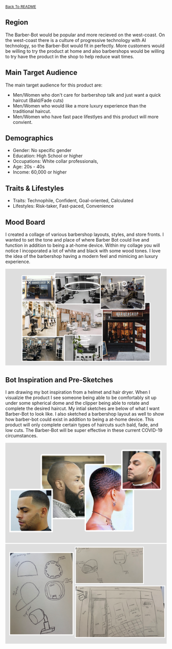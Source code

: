 <small>[Back To README](https://github.com/maubanel/Barber-Bot) </small>

## Region
The Barber-Bot would be popular and more recieved on the west-coast. On the west-coast there is a culture of progressive technology with AI technology, so the Barber-Bot would fit in perfectly. More customers would be willing to try the product at home and also barbershops would be willing to try have the product in the shop to help reduce wait times.

## Main Target Audience

The main target audience for this product are:
- Men/Women who don't care for barbershop talk and just want a quick haircut (Bald/Fade cuts)
- Men/Women who would like a more luxury experience than the traditional haircut.
- Men/Women who have fast pace lifestlyes and this product will more convient.

## Demographics

- Gender: No specific gender
- Education: High School or higher
- Occupations: White collar professionals, 
- Age: 20s - 40s
- Income: 60,000 or higher 

## Traits & Lifestyles

- Traits: Technophile, Confident, Goal-oriented, Calculated
- Lifestyles: Risk-taker, Fast-paced, Convenience


## Mood Board

I created a collage of various barbershop layouts, styles, and store fronts. I wanted to set the tone and place of where Barber Bot could live and function in addition to being a at-home device. Within my collage you will notice I incoporated a lot of white and black with some wood tones. I love the idea of the barbershop having a modern feel and mimicing an luxury experience.

<kbd>
   <img src="images/moodboard.png">
 </kbd>

## Bot Inspiration and Pre-Sketches

I am drawing my bot inspiration from a helmet and hair dryer. When I visualzie the product I see someone being able to be comfortably sit up under some spherical dome and the clipper being able to rotate and complete the desired haircut. My intial sketches are below of what I want Barber-Bot to look like. I also sketched a barbershop layout as well to show how barber-bot could exist in addition to being a at-home device. This product will only complete certain types of haircuts such bald, fade, and low cuts. The Barber-Bot will be super effective in these current COVID-19 circumstances.

<kbd>
   <img src="images/typepfhaircuts.png">
 </kbd>

<kbd>
   <img src="images/presketches.png">
 </kbd>
